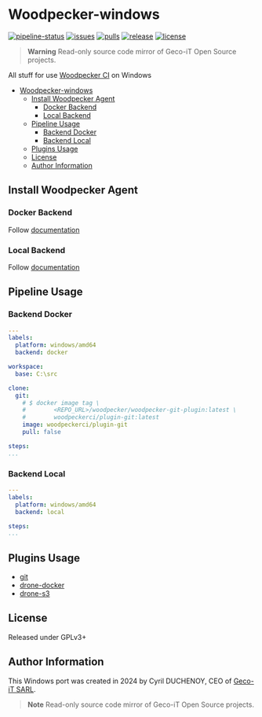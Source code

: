 # Woodpecker-windows

[![pipeline-status](https://ci.geco-it.net/api/badges/woodpecker/woodpecker-windows/status.svg)](https://ci.geco-it.net/repos/woodpecker/woodpecker-windows)
[![issues](https://git.geco-it.net/woodpecker/woodpecker-windows.git/badges/issues/open.svg?logo=forgejo&label=Issues&color=red)](https://git.geco-it.net/woodpecker/woodpecker-windows.git/issues?state=open)
[![pulls](https://git.geco-it.net/woodpecker/woodpecker-windows.git/badges/pulls/open.svg?logo=forgejo&label=Pulls&color=orange)](https://git.geco-it.net/woodpecker/woodpecker-windows.git/pulls?state=open)
[![release](https://git.geco-it.net/woodpecker/woodpecker-windows.git/badges/release.svg?logo=forgejo&label=Release)](https://git.geco-it.net/woodpecker/woodpecker-windows.git/releases)
[![license](https://img.shields.io/badge/License-GPLv3-blue)](./LICENSE)

> **Warning**
> Read-only source code mirror of Geco-iT Open Source projects.

All stuff for use [Woodpecker CI](https://woodpecker-ci.org) on Windows

- [Woodpecker-windows](#woodpecker-windows)
  - [Install Woodpecker Agent](#install-woodpecker-agent)
    - [Docker Backend](#docker-backend)
    - [Local Backend](#local-backend)
  - [Pipeline Usage](#pipeline-usage)
    - [Backend Docker](#backend-docker)
    - [Backend Local](#backend-local)
  - [Plugins Usage](#plugins-usage)
  - [License](#license)
  - [Author Information](#author-information)

## Install Woodpecker Agent

### Docker Backend

Follow [documentation](./agent/backend-docker/README.md)

### Local Backend

Follow [documentation](./agent/backend-local/README.md)

## Pipeline Usage

### Backend Docker

```yaml
---
labels:
  platform: windows/amd64
  backend: docker

workspace:
  base: C:\src

clone:
  git:
    # $ docker image tag \
    #        <REPO_URL>/woodpecker/woodpecker-git-plugin:latest \
    #        woodpeckerci/plugin-git:latest
    image: woodpeckerci/plugin-git
    pull: false

steps:
...
```

### Backend Local

```yaml
---
labels:
  platform: windows/amd64
  backend: local

steps:
...
```

## Plugins Usage

- [git](./plugins/plugin-git/README.md)
- [drone-docker](./plugins/plugin-drone-docker/README.md)
- [drone-s3](./plugins/plugin-drone-s3/README.md)

## License

Released under GPLv3+

## Author Information

This Windows port was created in 2024 by Cyril DUCHENOY, CEO of [Geco-iT SARL](https://www.geco-it.fr).

> **Note**
> Read-only source code mirror of Geco-iT Open Source projects.
